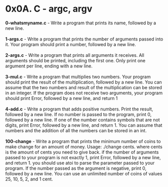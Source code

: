 # 0x0A. C - argc, argv<br/>
**0-whatsmyname.c** - Write a program that prints its name, followed by a new line.<br/><br/>
**1-args.c** - Write a program that prints the number of arguments passed into it. Your program should print a number, followed by a new line.<br/><br/>
**2-args.c** - Write a program that prints all arguments it receives. All arguments should be printed, including the first one.  Only print one argument per line, ending with a new line.<br/><br/>
**3-mul.c** - Write a program that multiplies two numbers. Your program should print the result of the multiplication, followed by a new line. You can assume that the two numbers and result of the multiplication can be stored in an integer. If the program does not receive two arguments, your program should print Error, followed by a new line, and return 1<br/><br/>
**4-add.c** - Write a program that adds positive numbers. Print the result, followed by a new line. If no number is passed to the program, print 0, followed by a new line. If one of the number contains symbols that are not digits, print Error, followed by a new line, and return 1. You can assume that numbers and the addition of all the numbers can be stored in an int.<br/><br/>
**100-change** - Write a program that prints the minimum number of coins to make change for an amount of money. Usage: ./change cents. where cents is the amount of cents you need to give back. if the number of arguments passed to your program is not exactly 1, print Error, followed by a new line, and return 1. you should use atoi to parse the parameter passed to your program. If the number passed as the argument is negative, print 0, followed by a new line. You can use an unlimited number of coins of values 25, 10, 5, 2, and 1 cent.<br/><br/>

